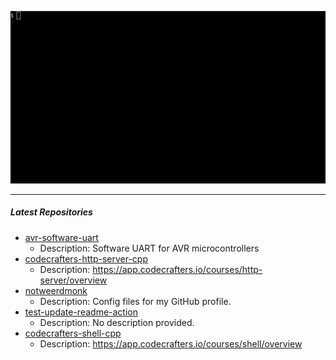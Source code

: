 <p align="center">
<img alt="intro" src="https://github.com/notweerdmonk/notweerdmonk/blob/main/static/intro.gif?raw=true">
</p>

<hr>

##### Latest Repositories

<!-- Featured Repositories Start -->
- [avr-software-uart](https://github.com/notweerdmonk/avr-software-uart)
  - Description: Software UART for AVR microcontrollers
- [codecrafters-http-server-cpp](https://github.com/notweerdmonk/codecrafters-http-server-cpp)
  - Description: https://app.codecrafters.io/courses/http-server/overview
- [notweerdmonk](https://github.com/notweerdmonk/notweerdmonk)
  - Description: Config files for my GitHub profile.
- [test-update-readme-action](https://github.com/notweerdmonk/test-update-readme-action)
  - Description: No description provided.
- [codecrafters-shell-cpp](https://github.com/notweerdmonk/codecrafters-shell-cpp)
  - Description: https://app.codecrafters.io/courses/shell/overview

<!-- Featured Repositories End -->
